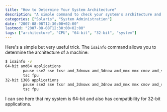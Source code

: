 ```yaml
---
title: "How to Determine Your System Architecture"
description: "A simple command to check your system's architecture and CPU capabilities"
categories: ["Solaris", "System Administration"]
date: "2007-08-08T12:30:00+02:00"
lastmod: "2007-08-08T12:30:00+02:00"
tags: ["architecture", "CPU", "64-bit", "32-bit", "system"]
---
```


Here's a simple but very useful trick. The `isainfo` command allows you to determine the architecture of a machine:

```bash
$ isainfo -v
64-bit amd64 applications
        pause sse2 sse fxsr amd_3dnowx amd_3dnow amd_mmx mmx cmov amd_sysc cx8 
        tsc fpu 
32-bit i386 applications
        pause sse2 sse fxsr amd_3dnowx amd_3dnow amd_mmx mmx cmov amd_sysc cx8 
        tsc fpu
```

I can see here that my system is 64-bit and also has compatibility for 32-bit applications.
